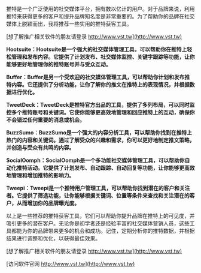 推特是一个广泛使用的社交媒体平台，拥有数以亿计的用户。对于品牌来说，利用推特来获得更多的客户和提升品牌知名度是非常重要的。为了帮助你的品牌在社交媒体上脱颖而出，我将推荐一些实用的推特获客工具。

[想了解推广相关软件的朋友请登录 http://www.vst.tw](http://www.vst.tw)

**Hootsuite：Hootsuite是一个强大的社交媒体管理工具，可以帮助你在推特上轻松管理和发布内容。它提供了计划发布、社交媒体监控、关键字跟踪等功能，让你能够更好地管理你的推特账号并与受众互动。**

**Buffer：Buffer是另一个受欢迎的社交媒体管理工具，可以帮助你计划和发布推特内容。它还提供了分析功能，让你了解你的推文在推特上的表现情况，并根据数据进行优化。**

**TweetDeck：TweetDeck是推特官方出品的工具，提供了多列布局，可以同时监控多个推特账号和关键词。它使你能够更高效地管理和回应推特上的互动，确保你不会错过任何重要的消息或机会。**

**BuzzSumo：BuzzSumo是一个强大的内容分析工具，可以帮助你找到在推特上热门的内容和关键词。通过了解受众的兴趣和需求，你可以更好地制定推文策略，并创造与受众有共鸣的内容。**

**SocialOomph：SocialOomph是一个多功能社交媒体管理工具，可以帮助你自动化推特活动。它提供了计划发布、自动跟踪、自动回复等功能，让你能够更高效地管理和增加推特的影响力。**

**Tweepi：Tweepi是一个推特用户管理工具，可以帮助你找到潜在的客户和关注者。它提供了筛选功能，让你能够根据关键词、位置等条件来查找和关注潜在的客户，从而增加你的品牌曝光度。**

以上是一些推荐的推特获客工具，它们可以帮助你提升品牌在推特上的可见度，并吸引更多的潜在客户。无论你是初学者还是经验丰富的社交媒体营销人员，这些工具都能为你的品牌带来更多的机会和成功。记住，定期分析你的推特数据，并根据结果进行调整和优化，以获得最佳效果。

[想了解推广相关软件的朋友请登录 http://www.vst.tw](http://www.vst.tw)


[访问软件官网 http://www.vst.tw](http://www.vst.tw)
